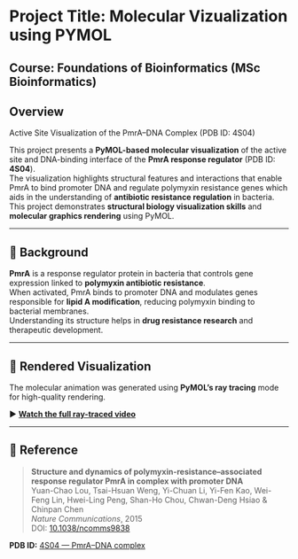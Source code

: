 # Project Title: Molecular Vizualization using PYMOL
## Course: Foundations of Bioinformatics (MSc Bioinformatics) 

## Overview
Active Site Visualization of the PmrA–DNA Complex (PDB ID: 4S04)

This project presents a **PyMOL-based molecular visualization** of the active site and DNA-binding interface of the **PmrA response regulator** (PDB ID: **4S04**).  
The visualization highlights structural features and interactions that enable PmrA to bind promoter DNA and regulate polymyxin resistance genes which aids in the understanding of  **antibiotic resistance regulation** in bacteria. This project demonstrates **structural biology visualization skills** and **molecular graphics rendering** using PyMOL.  

---

## 🧬 Background

**PmrA** is a response regulator protein in bacteria that controls gene expression linked to **polymyxin antibiotic resistance**.  
When activated, PmrA binds to promoter DNA and modulates genes responsible for **lipid A modification**, reducing polymyxin binding to bacterial membranes.  
Understanding its structure helps in **drug resistance research** and therapeutic development.

---

## 🎥 Rendered Visualization

The molecular animation was generated using **PyMOL’s ray tracing** mode for high-quality rendering.

▶️ **[Watch the full ray-traced video](https://drive.google.com/file/d/1VWNE1pi8G_uVCd4sAbmHepLeP5YFqMEF/view?usp=sharing)**

---

## 📄 Reference

> **Structure and dynamics of polymyxin-resistance–associated response regulator PmrA in complex with promoter DNA**  
> Yuan-Chao Lou, Tsai-Hsuan Weng, Yi-Chuan Li, Yi-Fen Kao, Wei-Feng Lin, Hwei-Ling Peng, Shan-Ho Chou, Chwan-Deng Hsiao & Chinpan Chen  
> *Nature Communications*, 2015  
> DOI: [10.1038/ncomms9838](https://doi.org/10.1038/ncomms9838)  

**PDB ID:** [4S04 — PmrA–DNA complex](https://www.rcsb.org/structure/4s04)
